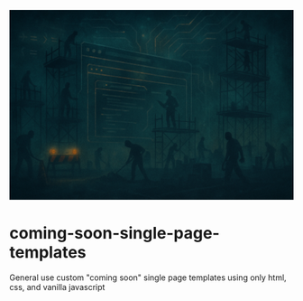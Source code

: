 ![Coming Soon Single Page Templates Cover Image](https://raw.githubusercontent.com/fullstackleo777/covers/refs/heads/main/covers/coming-soon-single-page-templates/cover_coming-soon-single-page-templates.png)

# coming-soon-single-page-templates
General use custom "coming soon" single page templates using only html, css, and vanilla javascript
